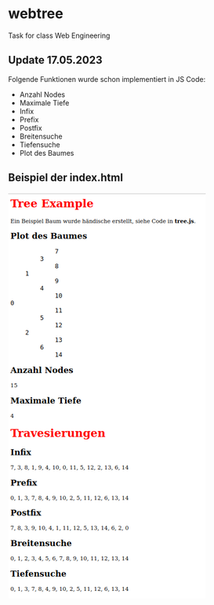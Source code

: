 # webtree
Task for class Web Engineering


## Update 17.05.2023

Folgende Funktionen wurde schon implementiert in JS Code:

- Anzahl Nodes
- Maximale Tiefe
- Infix
- Prefix
- Postfix
- Breitensuche
- Tiefensuche
- Plot des Baumes

## Beispiel der index.html

![Beispiel](bild.png)

